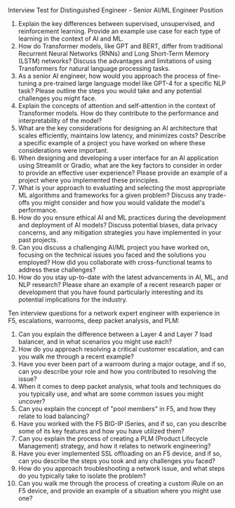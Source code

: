 Interview Test for Distinguished Engineer - Senior AI/ML Engineer Position
1. Explain the key differences between supervised, unsupervised, and reinforcement learning. Provide an example use case for each type of learning in the context of AI and ML.
2. How do Transformer models, like GPT and BERT, differ from traditional Recurrent Neural Networks (RNNs) and Long Short-Term Memory (LSTM) networks? Discuss the advantages and limitations of using Transformers for natural language processing tasks.
3. As a senior AI engineer, how would you approach the process of fine-tuning a pre-trained large language model like GPT-4 for a specific NLP task? Please outline the steps you would take and any potential challenges you might face.
4. Explain the concepts of attention and self-attention in the context of Transformer models. How do they contribute to the performance and interpretability of the model?
5. What are the key considerations for designing an AI architecture that scales efficiently, maintains low latency, and minimizes costs? Describe a specific example of a project you have worked on where these considerations were important.
6. When designing and developing a user interface for an AI application using Streamlit or Gradio, what are the key factors to consider in order to provide an effective user experience? Please provide an example of a project where you implemented these principles.
7. What is your approach to evaluating and selecting the most appropriate ML algorithms and frameworks for a given problem? Discuss any trade-offs you might consider and how you would validate the model's performance.
8. How do you ensure ethical AI and ML practices during the development and deployment of AI models? Discuss potential biases, data privacy concerns, and any mitigation strategies you have implemented in your past projects.
9. Can you discuss a challenging AI/ML project you have worked on, focusing on the technical issues you faced and the solutions you employed? How did you collaborate with cross-functional teams to address these challenges?
10. How do you stay up-to-date with the latest advancements in AI, ML, and NLP research? Please share an example of a recent research paper or development that you have found particularly interesting and its potential implications for the industry.


Ten interview questions for a network expert engineer with experience in F5, escalations, warrooms, deep packet analysis, and PLM:

1. Can you explain the difference between a Layer 4 and Layer 7 load balancer, and in what scenarios you might use each?
2. How do you approach resolving a critical customer escalation, and can you walk me through a recent example?
3. Have you ever been part of a warroom during a major outage, and if so, can you describe your role and how you contributed to resolving the issue?
4. When it comes to deep packet analysis, what tools and techniques do you typically use, and what are some common issues you might uncover?
5. Can you explain the concept of "pool members" in F5, and how they relate to load balancing?
6. Have you worked with the F5 BIG-IP iSeries, and if so, can you describe some of its key features and how you have utilized them?
7. Can you explain the process of creating a PLM (Product Lifecycle Management) strategy, and how it relates to network engineering?
8. Have you ever implemented SSL offloading on an F5 device, and if so, can you describe the steps you took and any challenges you faced?
9. How do you approach troubleshooting a network issue, and what steps do you typically take to isolate the problem?
10. Can you walk me through the process of creating a custom iRule on an F5 device, and provide an example of a situation where you might use one?
